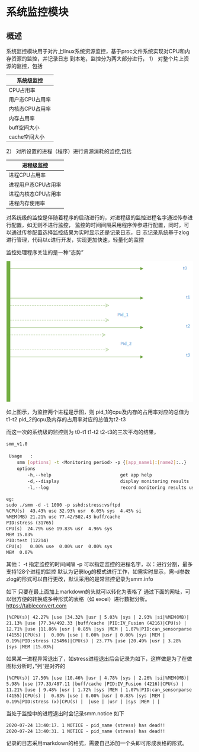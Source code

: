 # 系统监控模块
## 概述
系统监控模块用于对片上linux系统资源监控，基于proc文件系统实现对CPU和内存资源的监控，并记录日志
到本地，监控分为两大部分进行，
1） 对整个片上资源的监控，包括

|系统级监控|
|----|
|CPU占用率|
|用户态CPU占用率|
|内核态CPU占用率|
|内存占用率|
|buff空间大小|
|cache空间大小|
2） 对所设置的进程（程序）进行资源消耗的监控,包括

|进程级监控|
|----|
|进程CPU占用率|
|进程用户态CPU占用率|
|进程内核态CPU占用率|
|进程内存使用率|

对系统级的监控是伴随着程序的启动进行的，对进程级的监控进程名字通过传参进行配置，如无则不进行监控，
监控的时间间隔采用程序传参进行配置，同时，可以通过传参配置选择监控结果为实时显示还是记录日志，日
志记录系统基于zlog进行管理，代码以c进行开发，实现更加快速，轻量化的监控

监控处理程序关注的是一种“态势”

![Alt text](./read.png)

如上图示，为监控两个进程是示图，则
pid_1的cpu及内存的占用率对应的总值为t1-t2
pid_2的cpu及内存的占用率对应的总值为t2-t3

而这一次的系统级的监控则为
t0-t1 t1-t2 t2-t3的三次平均的结果，


```bash
smm_v1.0 
         
 Usage   :         
    smm [options] -t <Monitoring period> -p {[app_name1]:[name2]:..}        
    options        
        -h,--help                          get app help        
        -d,--display                       display monitoring results        
        -l,--log                           record monitoring results use zlog 
```
```
eg:
sudo ./smm -d -t 1000 -p sshd:stress:vsftpd
%CPU(s)  43.43% use 32.93% usr  6.05% sys  4.45% si 
%MEM(MB) 21.21% use 77.42/502.43 buff/cache 
PID:stress (31765) 
CPU(s)  24.79% use 19.83% usr  4.96% sys 
MEM 15.03%
PID:test (12214) 
CPU(s)   0.00% use  0.00% usr  0.00% sys 
MEM  0.07%
```

其他：
-t 指定监控的时间间隔
-p 可以指定监控的进程名字，以：进行分割，最多支持128个进程的监控
默认为记录log的模式进行工作，如需实时显示，需-d参数
zlog的形式可以自行更改，默认采用的是常监控记录为smm.info

如下
只要在最上面加上markdown的头就可以转化为表格了
通过下面的网址，可以很方便的转换成多种形式的表格（如 excel）进行数据分析。
https://tableconvert.com
```
|%CPU(s)| 42.27% |use |34.32% |usr | 5.03% |sys | 2.93% |si|%MEM(MB)| 21.13% |use |77.34/492.33 |buff/cache |PID:IV_Fusion (4216)|CPU(s) | 12.71% |use |11.86% |usr | 0.85% |sys |MEM | 1.07%|PID:can_sensorparse (4155)|CPU(s) |  0.00% |use | 0.00% |usr | 0.00% |sys |MEM | 0.19%|PID:stress (25496)|CPU(s) | 23.77% |use |20.49% |usr | 3.28% |sys |MEM |15.03%| 
```
如果某一进程异常退出了，如stress进程退出后会记录为如下，这样做是为了在做图标分析时，”列“是对齐的
```
|%CPU(s)| 17.50% |use |10.46% |usr | 4.78% |sys | 2.26% |si|%MEM(MB)|  5.98% |use |77.33/487.11 |buff/cache |PID:IV_Fusion (4216)|CPU(s) | 11.21% |use | 9.48% |usr | 1.72% |sys |MEM | 1.07%|PID:can_sensorparse (4155)|CPU(s) |  0.83% |use | 0.00% |usr | 0.83% |sys |MEM | 0.19%|PID:stress (x)|CPU(s) |  |use | |usr | |sys |MEM | |
```
当处于监控中的进程退出时会记录smm.notice
如下
```
2020-07-24 13:40:17. 1 NOTICE - pid_name (stress) has dead!! 
2020-07-24 13:40:31. 1 NOTICE - pid_name (stress) has dead!! 
```
记录的日志采用markdown的格式，需要自己添加一个头即可形成表格的形式。
